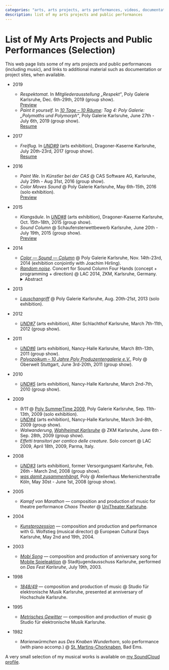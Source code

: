 ```yaml
---
categories: "arts, arts projects, arts performances, videos, documentation"
description: list of my arts projects and public performances
---
```


# List of My Arts Projects and Public Performances (Selection)

This web page lists some of my arts projects and public performances
(including music), and links to additional material such as
documentation or project sites, when available.

* 2019
  * _Respektomat_.  In _Mitgliederausstellung „Respekt“_, Poly Galerie
    Karlsruhe, Dec. 6th-29th, 2019 (group show).<br />
    [Preview](https://www.inka-magazin.de/kunst-design/poly-mitgliederausstellung-jahresrueckblick-mit-respekt.html)
  * _Paint it yourself._ In _[10 Tage – 10
    Räume](http://www.und-1.de/10tage10raeume/index.html): Tag 4: Poly
    Galerie: „Polymaths und Polymorph“_, Poly Galerie Karlsruhe, June
    27th - July 6th, 2019 (group show).<br />
    [Resume](https://www.youtube.com/watch?v=VHPs8b5SiW0)

* 2017
  * _Freiflug._ In [_UND#9_](http://www.und-1.de/) (arts exhibition),
    Dragoner-Kaserne Karlsruhe, July 20th-23rd, 2017 (group show).<br
    /> [Resume](https://www.youtube.com/watch?v=pDwdSbA5rck)

* 2016
  * _Paint We_.  In _Künstler bei der CAS_ @ CAS Software AG,
    Karlsruhe, July 29th - Aug 31st, 2016 (group show).
  * _Color Moves Sound_ @ Poly Galerie Karlsruhe, May 6th-15th, 2016
    (solo exhibition).<br />
    [Preview](https://www.youtube.com/watch?v=7wb6pat2H8s)

* 2015
  * _Klangsäule_.  In [_UND#8_](http://www.und-1.de/) (arts
    exhibition), Dragoner-Kaserne Karlsruhe, Oct. 15th-18th, 2015
    (group show).
  * _Sound Column_ @ Schaufensterwettbewerb Karlsruhe, June 20th - July
    19th, 2015 (group show).<br />
    [Preview](https://www.youtube.com/watch?v=0mqau10weyE)

* 2014
  * [_Color — Sound —
    Column_](http://poly-galerie.org/archiv_2014-11-14_hirling_reuter.html)
    @ Poly Galerie Karlsruhe, Nov. 14th-23rd, 2014 (exhibition
    conjointly with Joachim Hirling).
  * [_Random
    noise_](https://zkm.de/en/event/2014/05/linux-audio-conference-2014-playroom).
    Concert for Sound Column Four Hands (concept + programming +
    direction) @ LAC 2014, ZKM, Karlsruhe, Germany.<br />
    <details>
      <summary>Abstract</summary>
      Two players give a concert in a competitive manner.  They put
      and rearrange colored shapes and symbols on an advertising
      column that slowly rotates.  The surface of the column is
      scanned, and a computer program renders the shapes and symbols
      into sound, as they move under a virtual playhead cursor that is
      projected onto the column.<br />
      Since the players compete in uncoordinated fashion rather than
      cooperate, the overall picture grows wildly.  Both players are
      struggling to dominate the system by putting as much information
      as possible onto the column.  As their competition finally
      results in big chaos, the overall informational content
      approaches zero, resulting in random noise.
    </details>

* 2013
  * [_Lauschangriff_](http://poly-galerie.org/archiv_2013-08-20_reuter.html)
    @ Poly Galerie Karlsruhe, Aug. 20th-21st, 2013 (solo exhibition).

* 2012
  * [_UND#7_](http://www.und-1.de/) (arts exhibition), Alter
    Schlachthof Karlsruhe, March 7th-11th, 2012 (group show).

* 2011
  * [_UND#6_](http://www.und-1.de/) (arts exhibition), Nancy-Halle
    Karlsruhe, March 8th-13th, 2011 (group show).
  * [_Polyozoikum – 10 Jahre Poly Produzentengalerie
    e.V._](http://poly-galerie.org/archiv_2011%20-%2006-%20juni%20-%20poly%20bei%20oberwelt.html),
    Poly @ Oberwelt Stuttgart, June 3rd-20th, 2011 (group show).

* 2010
  * [_UND#5_](http://www.und-1.de/) (arts exhibition), Nancy-Halle
    Karlsruhe, March 2nd-7th, 2010 (group show).

[//]: # "TODO: Exhibition @ Immobilien Laub"

* 2009
  * _9/11_ @ [Poly SummerTime
    2009](http://poly-galerie.org/archiv_2009%20-%2008%20-%20august_summertime.html),
    Poly Galerie Karlsruhe, Sep. 11th-13th, 2009 (solo exhibition).
  * [_UND#4_](http://www.und-1.de/) (arts exhibition), Nancy-Halle
    Karlsruhe, March 3rd-8th, 2009 (group show).
  * _Walwanderung_, [_Wahlheimat
    Karlsruhe_](https://zkm.de/de/event/2009/06/wahlheimat) @ ZKM
    Karlsruhe, June 6th - Sep. 28th, 2009 (group show).
  * _Effetti transitori per cantico delle creature_.  Solo concert @
    LAC 2009, April 18th, 2009, Parma, Italy.

* 2008
  * [_UND#3_](http://www.und-1.de/) (arts exhibition), former
    Versorgungsamt Karlsruhe, Feb. 26th - March 2nd, 2008 (group
    show).
  * [_was damit
    zusammenhängt_](http://poly-galerie.org/archiv_2008_koeln%20poly_mai.html),
    Poly @ Atelierhaus Merkenicherstraße Köln, May 30st - June 1st,
    2008 (group show).

* 2005
  * _Kampf von Marathon_ — composition and production of music for
    theatre performance _Chaos Theater_ @ [UniTheater
    Karlsruhe](https://www.unitheater.de).

* 2004
  * [_Kunstprozession_](http://www.wolfstieg.com/D/Dokumente/Yol/Texte.htm)
    — composition and production and performance with G. Wolfstieg
    (musical director) @ European Cultural Days Karlsruhe, May 2nd and
    19th, 2004.

* 2003
  * [_Mobi
    Song_](https://github.com/soundpaint/scores/tree/master/mobisong)
    — composition and production of anniversary song for [Mobile
    Spieleaktion](https://mobi-aktion.de) @ Stadtjugendausschuss
    Karlsruhe, performed on _Das Fest Karlsruhe_, July 19th, 2003.

* 1998
  * [_1848/49_](https://github.com/soundpaint/imgsnd#184849) —
    composition and production of music @ Studio für elektronische
    Musik Karlsruhe, presented at anniversary of Hochschule Karlsruhe.

* 1995
  * [_Metrisches
    Gewitter_](https://soundcloud.com/soundpaint-1/metric-thunderstorm)
    — composition and production of music @ Studio für elektronische
    Musik Karlsruhe.

* 1982
  * _Marienwürmchen_ aus _Des Knaben Wunderhorn_, solo performance
    (with piano accomp.) @
    [St. Martins-Chorknaben](https://www.st-martins-chor.de/), Bad
    Ems.

A very small selection of my musical works is available on [my
SoundCloud profile](https://soundcloud.com/soundpaint-1).
